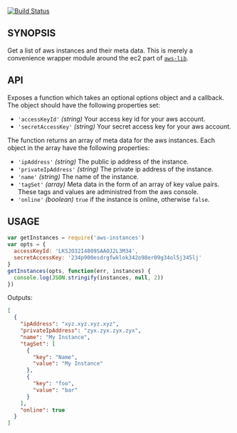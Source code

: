 [![Build Status](https://travis-ci.org/micnews/aws-instances.svg?branch=master)](https://travis-ci.org/micnews/aws-instances)

## SYNOPSIS
Get a list of aws instances and their meta data. This is merely a convenience wrapper module around the ec2 part of [`aws-lib`](https://github.com/livelycode/aws-lib).

## API
Exposes a function which takes an optional options object and a callback. The object should have the following properties set:

* `'accessKeyId'` *(string)* Your access key id for your aws account.
* `'secretAccessKey'` *(string)* Your secret access key for your aws account.

The function returns an array of meta data for the aws instances. Each object in the array have the following properties:

* `'ipAddress'` *(string)* The public ip address of the instance.
* `'privateIpAddress'` *(string)* The private ip address of the instance.
* `'name'` *(string)* The name of the instance.
* `'tagSet'` *(array)* Meta data in the form of an array of key value pairs. These tags and values are administred from the aws console.
* `'online'` *(boolean)* `true` if the instance is online, otherwise `false`.

## USAGE
```js
var getInstances = require('aws-instances')
var opts = {
  accessKeyId: 'LKSJO32I4809SAAOJ2L3M34',
  secretAccessKey: '234p900esdrgfwklok342o98er09g34ol5j345lj'
}
getInstances(opts, function(err, instances) {
  console.log(JSON.stringify(instances, null, 2))
})
```

Outputs:

```json
[
  {
    "ipAddress": "xyz.xyz.xyz.xyz",
    "privateIpAddress": "zyx.zyx.zyx.zyx",
    "name": "My Instance",
    "tagSet": [
      {
        "key": "Name",
        "value": "My Instance"
      },
      {
        "key": "foo",
        "value": "bar"
      }
    ],
    "online": true
  }
]
```
